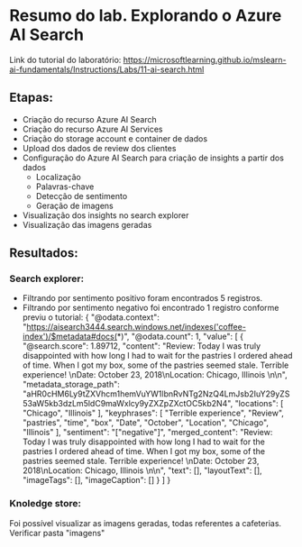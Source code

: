 # Resumo do lab. Explorando o Azure AI Search


Link do tutorial do laboratório:
    https://microsoftlearning.github.io/mslearn-ai-fundamentals/Instructions/Labs/11-ai-search.html


## Etapas:

* Criação do recurso Azure AI Search
* Criação do recurso Azure AI Services
* Criação do storage account e container de dados
* Upload dos dados de review dos clientes
* Configuração do Azure AI Search para criação de insights a partir dos dados
    * Localização
    * Palavras-chave
    * Detecção de sentimento
    * Geração de imagens
* Visualização dos insights no search explorer
* Visualização das imagens geradas


## Resultados:

### Search explorer:

* Filtrando por sentimento positivo foram encontrados 5 registros.
* Filtrando por sentimento negativo foi encontrado 1 registro conforme previu o tutorial:
    {
    "@odata.context": "https://aisearch3444.search.windows.net/indexes('coffee-index')/$metadata#docs(*)",
    "@odata.count": 1,
    "value": [
        {
        "@search.score": 1.89712,
        "content": "Review: Today I was truly disappointed with how long I had to wait for the pastries I ordered ahead of time. When I got my box, some of the pastries seemed stale. Terrible experience!  \nDate: October 23, 2018\nLocation: Chicago, Illinois \n\n",
        "metadata_storage_path": "aHR0cHM6Ly9tZXVhcm1hemVuYW1lbnRvNTg2NzQ4LmJsb2IuY29yZS53aW5kb3dzLm5ldC9maWxlcy9yZXZpZXctOC5kb2N4",
        "locations": [
            "Chicago",
            "Illinois"
        ],
        "keyphrases": [
            "Terrible experience",
            "Review",
            "pastries",
            "time",
            "box",
            "Date",
            "October",
            "Location",
            "Chicago",
            "Illinois"
        ],
        "sentiment": "[\"negative\"]",
        "merged_content": "Review: Today I was truly disappointed with how long I had to wait for the pastries I ordered ahead of time. When I got my box, some of the pastries seemed stale. Terrible experience!  \nDate: October 23, 2018\nLocation: Chicago, Illinois \n\n",
        "text": [],
        "layoutText": [],
        "imageTags": [],
        "imageCaption": []
        }
    ]
    }


### Knoledge store:

Foi possível visualizar as imagens geradas, todas referentes a cafeterias.
Verificar pasta "imagens"